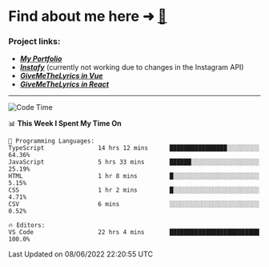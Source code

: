 # Find about me here ➜ [🧑](https://pauabella.dev)

### Project links:
- ***[My Portfolio](https://pauabella.dev)***
- ***[Instafy](https://instafy.me)*** (currently not working due to changes in the Instagram API)
- ***[GiveMeTheLyrics in Vue](https://lyrics.pauabella.dev)***
- ***[GiveMeTheLyrics in React](https://pauabella.dev/GiveMeTheLyrics)***

---
<!--START_SECTION:waka-->
![Code Time](http://img.shields.io/badge/Code%20Time-0%20secs-blue)

📊 **This Week I Spent My Time On** 

```text
💬 Programming Languages: 
TypeScript               14 hrs 12 mins      ████████████████░░░░░░░░░   64.36% 
JavaScript               5 hrs 33 mins       ██████░░░░░░░░░░░░░░░░░░░   25.19% 
HTML                     1 hr 8 mins         █░░░░░░░░░░░░░░░░░░░░░░░░   5.15% 
CSS                      1 hr 2 mins         █░░░░░░░░░░░░░░░░░░░░░░░░   4.71% 
CSV                      6 mins              ░░░░░░░░░░░░░░░░░░░░░░░░░   0.52%

🔥 Editors: 
VS Code                  22 hrs 4 mins       █████████████████████████   100.0%

```


 Last Updated on 08/06/2022 22:20:55 UTC
<!--END_SECTION:waka-->
